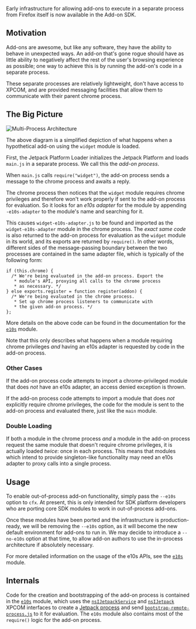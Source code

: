 Early infrastructure for allowing add-ons to execute in a separate process from
Firefox itself is now available in the Add-on SDK.

## Motivation ##

Add-ons are awesome, but like any software, they have the ability to behave in
unexpected ways. An add-on that's gone rogue should have as little ability to
negatively affect the rest of the user's browsing experience as possible; one
way to achieve this is by running the add-on's code in a separate process.

These separate processes are relatively lightweight, don't have access to XPCOM,
and are provided messaging facilities that allow them to communicate with their
parent chrome process.

## The Big Picture ##

![Multi-Process Architecture](media/twitter-widget.png)

The above diagram is a simplified depiction of what happens when a hypothetical
add-on using the `widget` module is loaded.

First, the Jetpack Platform Loader initializes the Jetpack Platform and loads
`main.js` in a separate process. We call this the *add-on process*.

When `main.js` calls `require("widget")`, the add-on process sends a message to
the chrome process and awaits a reply.

The chrome process then notices that the `widget` module requires chrome
privileges and therefore won't work properly if sent to the add-on process for
evaluation. So it looks for an *e10s adapter* for the module by appending
`-e10s-adapter` to the module's name and searching for it.

This causes `widget-e10s-adapter.js` to be found and imported as the
`widget-e10s-adapter` module in the chrome process. The *exact same code* is
also returned to the add-on process for evaluation as the `widget` module in its
world, and its exports are returned by `require()`. In other words, different
sides of the message-passing boundary between the two processes are contained in
the same adapter file, which is typically of the following form:

    if (this.chrome) {
      /* We're being evaluated in the add-on process. Export the
       * module's API, proxying all calls to the chrome process
       * as necessary. */
    } else exports.register = function register(addon) {
      /* We're being evaluated in the chrome process.
       * Set up chrome process listeners to communicate with
       * the given add-on process. */
    };

More details on the above code can be found in the documentation for the
<code>[e10s][]</code> module.

Note that this only describes what happens when a module requiring chrome
privileges *and* having an e10s adapter is requested by code in the add-on
process.

### Other Cases ###

If the add-on process code attempts to import a chrome-privileged module that
does *not* have an e10s adapter, an access denied exception is thrown.

If the add-on process code attempts to import a module that does *not*
explicitly require chrome privileges, the code for the module is sent to the
add-on process and evaluated there, just like the `main` module.

### Double Loading ###

If both a module in the chrome process *and* a module in the add-on process
request the same module that doesn't require chrome privileges, it is actually
loaded *twice*: once in each process. This means that modules which intend to
provide singleton-like functionality may need an e10s adapter to proxy calls
into a single process.

## Usage ##

To enable out-of-process add-on functionality, simply pass the `--e10s` option
to `cfx`. At present, this is only intended for SDK platform developers who are
porting core SDK modules to work in out-of-process add-ons.

Once these modules have been ported and the infrastructure is production-ready,
we will be removing the `--e10s` option, as it will become the new default
environment for add-ons to run in. We may decide to introduce a `--no-e10s`
option at that time, to allow add-on authors to use the in-process architecture
if absolutely necessary.

For more detailed information on the usage of the e10s APIs, see the
<code>[e10s][]</code> module.

## Internals ##

Code for the creation and bootstrapping of the add-on process is contained in
the <code>[e10s][]</code> module, which uses the
<code>[nsIJetpackService][]</code> and <code>[nsIJetpack][]</code> XPCOM
interfaces to create a [Jetpack process][] and send
<code>[bootstrap-remote-process.js][]</code> to it for evaluation. The `e10s`
module also contains most of the `require()` logic for the add-on process.

[e10s]: #module/api-utils/e10s

[bootstrap-remote-process.js]: packages/api-utils/data/bootstrap-remote-process.js
[nsIJetpackService]: https://developer.mozilla.org/en/nsIJetpackService
[nsIJetpack]: https://developer.mozilla.org/en/nsIJetpack
[Jetpack process]: https://developer.mozilla.org/en/Jetpack_Processes

